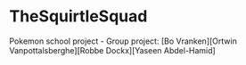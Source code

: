 # TheSquirtleSquad
Pokemon school project - Group project: [Bo Vranken][Ortwin Vanpottalsberghe][Robbe Dockx][Yaseen Abdel-Hamid]
